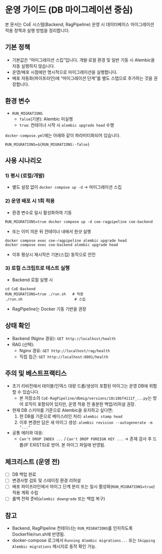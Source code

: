 # 운영 가이드 (DB 마이그레이션 중심)

본 문서는 CoE 시스템(Backend, RagPipeline) 운영 시 데이터베이스 마이그레이션 적용 정책과 실행 방법을 정리합니다.

## 기본 정책
- 기본값은 “마이그레이션 스킵”입니다. 개발·로컬 환경 및 일반 기동 시 Alembic을 자동 실행하지 않습니다.
- 운영/배포 시점에만 명시적으로 마이그레이션을 실행합니다.
- 배포 자동화(파이프라인)에 “마이그레이션 단계”를 별도 스텝으로 추가하는 것을 권장합니다.

## 환경 변수
- `RUN_MIGRATIONS`
  - `false`(기본): Alembic 미실행
  - `true`: 컨테이너 시작 시 `alembic upgrade head` 수행

`docker-compose.yml`에는 아래와 같이 파라미터화되어 있습니다.

```
RUN_MIGRATIONS=${RUN_MIGRATIONS:-false}
```

## 사용 시나리오

### 1) 평시 (로컬/개발)
- 별도 설정 없이 `docker compose up -d` → 마이그레이션 스킵

### 2) 운영 배포 시 1회 적용
- 환경 변수로 일시 활성화하여 기동
```
RUN_MIGRATIONS=true docker compose up -d coe-ragpipeline coe-backend
```
- 또는 이미 띄운 뒤 컨테이너 내에서 원샷 실행
```
docker compose exec coe-ragpipeline alembic upgrade head
docker compose exec coe-backend alembic upgrade head
```
- 이후 평상시 재시작은 기본(스킵) 동작으로 안전

### 3) 로컬 스크립트로 테스트 실행
- Backend 로컬 실행 시
```
cd CoE-Backend
RUN_MIGRATIONS=true ./run.sh   # 적용
./run.sh                        # 스킵
```
- RagPipeline는 Docker 기동 기반을 권장

## 상태 확인
- Backend (Nginx 경유): `GET http://localhost/health`
- RAG (선택):
  - Nginx 경유: `GET http://localhost/rag/health`
  - 직접 접근: `GET http://localhost:8001/health`

## 주의 및 베스트프랙티스
- 초기 리비전에서 테이블/인덱스 대량 드롭/생성이 포함된 마이그는 운영 DB에 위험할 수 있습니다.
  - 본 저장소의 `CoE-RagPipeline/dbmig/versions/18c18bf4111f_...py`는 방어 로직이 포함되어 있지만, 운영 적용 전 충분한 백업/리허설 권장.
- 현재 DB 스키마를 기준으로 Alembic을 유지하고 싶다면:
  1) 현 DB를 기준으로 베이스라인 처리: `alembic stamp head`
  2) 이후 변경만 담은 새 마이그 생성: `alembic revision --autogenerate -m "..."`
- 공통 에러와 대응:
  - `Can't DROP INDEX ...` / `Can't DROP FOREIGN KEY ...` → 존재 검사 후 드롭(IF EXISTS)로 방어. 본 마이그 파일에 반영됨.

## 체크리스트 (운영 전)
- [ ] DB 백업 완료
- [ ] 변경사항 검토 및 스테이징 환경 리허설
- [ ] 배포 파이프라인에서 마이그 단계 분리 또는 일시 활성화(`RUN_MIGRATIONS=true`) 적용 계획 수립
- [ ] 롤백 전략 준비(`alembic downgrade` 또는 백업 복구)

## 참고
- Backend, RagPipeline 컨테이너는 `RUN_MIGRATIONS`를 인지하도록 Dockerfile/run.sh에 반영됨.
- docker-compose 로그에서 `Running Alembic migrations...` 또는 `Skipping Alembic migrations` 메시지로 동작 확인 가능.

